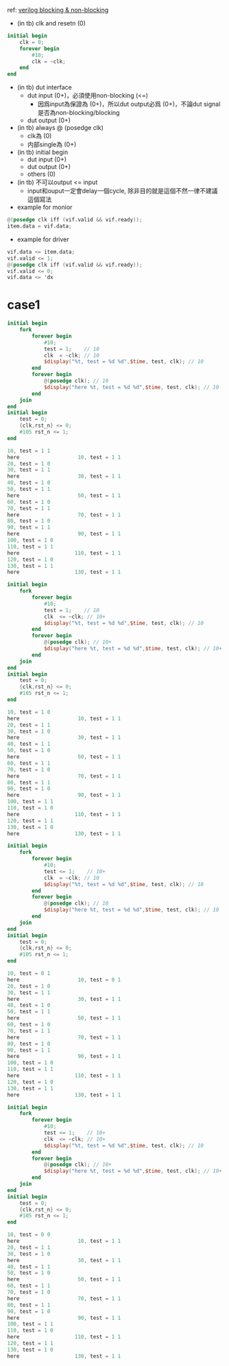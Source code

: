ref: [verilog blocking & non-blocking](https://www.chipverify.com/verilog/verilog-blocking-non-blocking-statements)

- (in tb) clk and resetn (0)

```verilog
initial begin
	clk = 0;
	forever begin
		#10;
		clk = ~clk;
	end
end
```

- (in tb) dut interface
	- dut input (0+)，必須使用non-blocking (<=)
		- 因爲input為保證為 (0+)，所以dut output必爲 (0+)，不論dut signal是否為non-blocking/blocking
	- dut output (0+)
- (in tb) always @ (posedge clk)
	- clk為 (0)
	- 内部single為 (0+)
- (in tb) initial begin
	- dut input (0+)
	- dut output (0+)
	- others (0)
- (in tb) 不可以output <= input
	- input和ouput一定會delay一個cycle, 除非目的就是這個不然一律不建議這個寫法
- example for monior

```verilog
@(posedge clk iff (vif.valid && vif.ready));
item.data = vif.data;
```
- example for driver

```verilog
vif.data <= item.data;
vif.valid <= 1;
@(posedge clk iff (vif.valid && vif.ready));
vif.valid <= 0;
vif.data <= 'dx
```
# case1
```verilog
initial begin
    fork
        forever begin
            #10;
            test = 1;    // 10
            clk  = ~clk; // 10
            $display("%t, test = %d %d",$time, test, clk); // 10
        end
        forever begin
            @(posedge clk); // 10
            $display("here %t, test = %d %d",$time, test, clk); // 10
        end
    join
end
initial begin
	test = 0;
	{clk,rst_n} <= 0;
	#105 rst_n <= 1;
end
```
```verilog
10, test = 1 1
here                   10, test = 1 1
20, test = 1 0
30, test = 1 1
here                   30, test = 1 1
40, test = 1 0
50, test = 1 1
here                   50, test = 1 1
60, test = 1 0
70, test = 1 1
here                   70, test = 1 1
80, test = 1 0
90, test = 1 1
here                   90, test = 1 1
100, test = 1 0
110, test = 1 1
here                  110, test = 1 1
120, test = 1 0
130, test = 1 1
here                  130, test = 1 1
```
```verilog
initial begin
	fork
		forever begin
			#10;
			test = 1;    // 10
			clk  <= ~clk; // 10+
			$display("%t, test = %d %d",$time, test, clk); // 10
		end
		forever begin
			@(posedge clk); // 10+
			$display("here %t, test = %d %d",$time, test, clk); // 10+
		end
	join
end
initial begin
	test = 0;
	{clk,rst_n} <= 0;
	#105 rst_n <= 1;
end
```
```verilog
10, test = 1 0
here                   10, test = 1 1
20, test = 1 1
30, test = 1 0
here                   30, test = 1 1
40, test = 1 1
50, test = 1 0
here                   50, test = 1 1
60, test = 1 1
70, test = 1 0
here                   70, test = 1 1
80, test = 1 1
90, test = 1 0
here                   90, test = 1 1
100, test = 1 1
110, test = 1 0
here                  110, test = 1 1
120, test = 1 1
130, test = 1 0
here                  130, test = 1 1
```
```verilog
initial begin
	fork
		forever begin
			#10;
			test <= 1;    // 10+
			clk  = ~clk; // 10
			$display("%t, test = %d %d",$time, test, clk); // 10
		end
		forever begin
			@(posedge clk); // 10
			$display("here %t, test = %d %d",$time, test, clk); // 10
		end
	join
end
initial begin
	test = 0;
	{clk,rst_n} <= 0;
	#105 rst_n <= 1;
end
```
```verilog
10, test = 0 1
here                   10, test = 0 1
20, test = 1 0
30, test = 1 1
here                   30, test = 1 1
40, test = 1 0
50, test = 1 1
here                   50, test = 1 1
60, test = 1 0
70, test = 1 1
here                   70, test = 1 1
80, test = 1 0
90, test = 1 1
here                   90, test = 1 1
100, test = 1 0
110, test = 1 1
here                  110, test = 1 1
120, test = 1 0
130, test = 1 1
here                  130, test = 1 1
```
```verilog
initial begin
	fork
		forever begin
			#10;
			test <= 1;    // 10+
			clk  <= ~clk; // 10+
			$display("%t, test = %d %d",$time, test, clk); // 10
		end
		forever begin
			@(posedge clk); // 10+
			$display("here %t, test = %d %d",$time, test, clk); // 10+
		end
	join
end
initial begin
	test = 0;
	{clk,rst_n} <= 0;
	#105 rst_n <= 1;
end
```
```verilog
10, test = 0 0
here                   10, test = 1 1
20, test = 1 1
30, test = 1 0
here                   30, test = 1 1
40, test = 1 1
50, test = 1 0
here                   50, test = 1 1
60, test = 1 1
70, test = 1 0
here                   70, test = 1 1
80, test = 1 1
90, test = 1 0
here                   90, test = 1 1
100, test = 1 1
110, test = 1 0
here                  110, test = 1 1
120, test = 1 1
130, test = 1 0
here                  130, test = 1 1
```